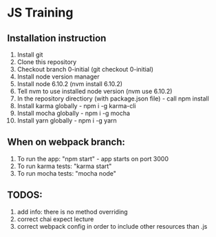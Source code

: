 # JS Training

## Installation instruction

1. Install git
2. Clone this repository
3. Checkout branch 0-initial (git checkout 0-initial)
4. Install node version manager
5. Install node 6.10.2 (nvm install 6.10.2)
6. Tell nvm to use installed node version (nvm use 6.10.2)
7. In the repository directiory (with package.json file) - call npm install
8. Install karma globally - npm i -g karma-cli
9. Install mocha globally - npm i -g mocha
10. Install yarn globally - npm i -g yarn

## When on webpack branch:

1. To run the app: "npm start" - app starts on port 3000
2. To run karma tests: "karma start"
3. To run mocha tests: "mocha node"


## TODOS:
1. add info: there is no method overriding
2. correct chai expect lecture
3. correct webpack config in order to include other resources than .js